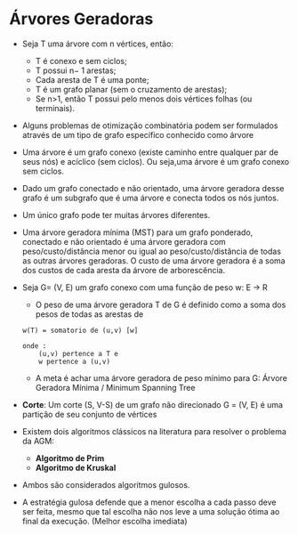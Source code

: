 # Árvores Geradoras

* Seja T uma árvore com n vértices, então: 
    - T é conexo e sem ciclos; 
    - T possui n− 1 arestas; 
    - Cada aresta de T é uma ponte; 
    - T é um grafo planar (sem o cruzamento de arestas); 
    - Se n>1, então T possui pelo menos dois vértices folhas (ou terminais). 

* Alguns problemas de otimização combinatória podem ser  formulados através de um tipo de grafo específico  conhecido como árvore
* Uma árvore é um grafo conexo  (existe caminho entre qualquer par de seus nós) e acíclico (sem ciclos). Ou seja,uma árvore é um grafo conexo sem ciclos.
* Dado um grafo conectado e não orientado, uma árvore geradora desse grafo é um subgrafo que é uma árvore e  conecta todos os nós juntos.
* Um único grafo pode ter muitas árvores diferentes.
* Uma árvore geradora mínima (MST) para um grafo ponderado, conectado e não orientado é uma árvore geradora com peso/custo/distância menor ou igual ao peso/custo/distância de todas as outras árvores geradoras. O custo de uma árvore geradora é a soma dos custos de cada aresta da árvore de arborescência.
* Seja G= (V, E) um grafo conexo com uma função de peso w: E → R
    - O peso de uma árvore geradora T de G é definido como a soma dos pesos de todas as arestas de
    ```
    w(T) = somatorio de (u,v) [w] 
    
    onde :
        (u,v) pertence a T e
        w pertence a (u,v) 
    ```
    - A meta é achar uma árvore geradora de peso mínimo para G: Árvore Geradora Mínima / Minimum Spanning Tree

* **Corte**: Um corte (S, V-S) de um grafo não direcionado G = (V, E) é uma partição de seu conjunto de vértices

*  Existem dois algoritmos clássicos na literatura para  resolver o problema da AGM:
    * **Algoritmo de Prim**
    * **Algoritmo de Kruskal**

* Ambos são considerados algoritmos gulosos.
* A estratégia gulosa defende que a menor escolha a cada passo deve ser feita, mesmo que tal escolha não nos leve a uma solução ótima ao final da execução. (Melhor escolha imediata)